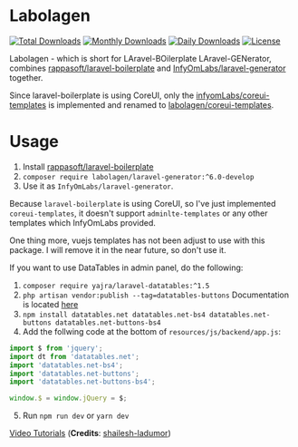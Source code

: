 Labolagen
==========================

[![Total Downloads](https://poser.pugx.org/labolagen/laravel-generator/downloads)](https://packagist.org/packages/labolagen/laravel-generator)
[![Monthly Downloads](https://poser.pugx.org/labolagen/laravel-generator/d/monthly)](https://packagist.org/packages/labolagen/laravel-generator)
[![Daily Downloads](https://poser.pugx.org/labolagen/laravel-generator/d/daily)](https://packagist.org/packages/labolagen/laravel-generator)
[![License](https://poser.pugx.org/labolagen/laravel-generator/license)](https://packagist.org/packages/labolagen/laravel-generator)

Labolagen - which is short for LAravel-BOilerplate LAravel-GENerator, combines [rappasoft/laravel-boilerplate](https://github.com/rappasoft/laravel-boilerplate) and [InfyOmLabs/laravel-generator](https://github.com/infyomLabs/laravel-generator/) together.

Since laravel-boilerplate is using CoreUI, only the [infyomLabs/coreui-templates](https://github.com/infyomLabs/coreui-templates) is implemented and renamed to [labolagen/coreui-templates](https://github.com/labolagen/coreui-templates).

Usage
==========================

1. Install [rappasoft/laravel-boilerplate](http://laravel-boilerplate.com)
2. `composer require labolagen/laravel-generator:^6.0-develop`
3. Use it as `InfyOmLabs/laravel-generator`.

Because `laravel-boilerplate` is using CoreUI, so I've just implemented `coreui-templates`, it doesn't support `adminlte-templates` or any other templates which InfyOmLabs provided.

One thing more, vuejs templates has not been adjust to use with this package. I will remove it in the near future, so don't use it.

If you want to use DataTables in admin panel, do the following:

1. `composer require yajra/laravel-datatables:^1.5`
2. `php artisan vendor:publish --tag=datatables-buttons`
Documentation is located [here](http://labs.labolagen.com/laravelgenerator)
3. `npm install datatables.net datatables.net-bs4 datatables.net-buttons datatables.net-buttons-bs4`
4. Add the follwing code at the bottom of `resources/js/backend/app.js`:
```javascript
import $ from 'jquery';
import dt from 'datatables.net';
import 'datatables.net-bs4';
import 'datatables.net-buttons';
import 'datatables.net-buttons-bs4';

window.$ = window.jQuery = $;
```
5. Run `npm run dev` or `yarn dev`


[Video Tutorials](https://github.com/shailesh-ladumor/infyom-laravel-generator-tutorial) (**Credits**: [shailesh-ladumor](https://github.com/shailesh-ladumor))
